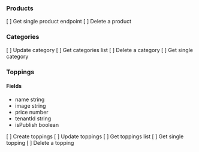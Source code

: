 ### Products

[ ] Get single product endpoint
[ ] Delete a product

### Categories

[ ] Update category
[ ] Get categories list
[ ] Delete a category
[ ] Get single category

### Toppings

#### Fields

-   name string
-   image string
-   price number
-   tenantId string
-   isPublish boolean

[ ] Create toppings
[ ] Update toppings
[ ] Get toppings list
[ ] Get single topping
[ ] Delete a topping